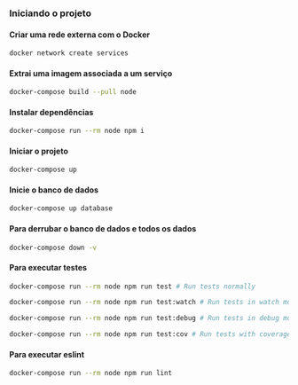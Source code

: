 ### Iniciando o projeto

#### Criar uma rede externa com o Docker

```bash
docker network create services
```

#### Extrai uma imagem associada a um serviço

```bash
docker-compose build --pull node
```

#### Instalar dependências

```bash
docker-compose run --rm node npm i
```

#### Iniciar o projeto

```bash
docker-compose up
```

#### Inicie o banco de dados

```bash
docker-compose up database
```

#### Para derrubar o banco de dados e todos os dados

```bash
docker-compose down -v
```

#### Para executar testes

```bash
docker-compose run --rm node npm run test # Run tests normally

docker-compose run --rm node npm run test:watch # Run tests in watch mode

docker-compose run --rm node npm run test:debug # Run tests in debug mode

docker-compose run --rm node npm run test:cov # Run tests with coverage report
```

#### Para executar eslint

```bash
docker-compose run --rm node npm run lint
```
